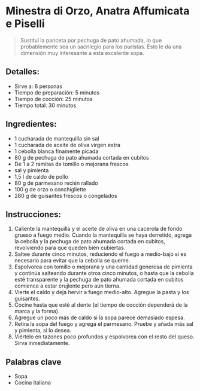 # Minestra di Orzo, Anatra Affumicata e Piselli

> Sustituí la panceta por pechuga de pato ahumada, lo que probablemente sea un sacrilegio para los puristas. Esto le da una dimensión muy interesante a esta excelente sopa.

## Detalles:
* Sirve a: 6 personas
* Tiempo de preparación: 5 minutos
* Tiempo de cocción: 25 minutos
* Tiempo total: 30 minutos

## Ingredientes:
* 1 cucharada de mantequilla sin sal
* 1 cucharada de aceite de oliva virgen extra
* 1 cebolla blanca finamente picada
* 80 g de pechuga de pato ahumada cortada en cubitos
* De 1 a 2 ramitas de tomillo o mejorana frescos
* sal y pimienta
* 1,5 l de caldo de pollo
* 80 g de parmesano recién rallado
* 100 g de orzo o conchigliette
* 280 g de guisantes frescos o congelados

## Instrucciones:
1. Caliente la mantequilla y el aceite de oliva en una cacerola de fondo grueso a fuego medio. Cuando la mantequilla se haya derretido, agrega la cebolla y la pechuga de pato ahumada cortada en cubitos, revolviendo para que queden bien cubiertas.
1. Saltee durante cinco minutos, reduciendo el fuego a medio-bajo si es necesario para evitar que la cebolla se queme. 
1. Espolvorea con tomillo o mejorana y una cantidad generosa de pimienta y continúa salteando durante otros cinco minutos, o hasta que la cebolla esté transparente y la pechuga de pato ahumada cortada en cubitos comience a estar crujiente pero aún tierna.
1. Vierte el caldo y deja hervir a fuego medio-alto. Agregue la pasta y los guisantes.
1. Cocine hasta que esté al dente (el tiempo de cocción dependerá de la marca y la forma).
1. Agregue un poco más de caldo si la sopa parece demasiado espesa.
1. Retira la sopa del fuego y agrega el parmesano. Pruebe y añada más sal y pimienta, si lo desea.
1. Viértelo en tazones poco profundos y espolvorea con el resto del queso. Sirva inmediatamente. 

## Palabras clave
* Sopa
* Cocina italiana